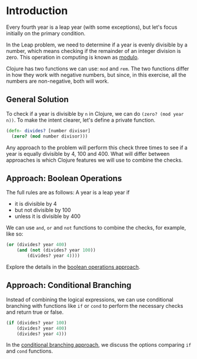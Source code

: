 # Introduction

Every fourth year is a leap year (with some exceptions), but let's focus initially on the primary condition.

In the Leap problem, we need to determine if a year is evenly divisible by a number,
which means checking if the remainder of an integer division is zero.
This operation in computing is known as [modulo][modulo].


Clojure has two functions we can use: `mod` and `rem`. 
The two functions differ in how they work with negative numbers, but since, in this exercise,
all the numbers are non-negative, both will work.

## General Solution

To check if a year is divisible by `n` in Clojure, we can do `(zero? (mod year n))`. To make the intent clearer, let's define a private function. 

```clojure
(defn- divides? [number divisor]
  (zero? (mod number divisor)))
```

Any approach to the problem will perform this check three times to see if a year is equally divisible by 4, 100 and 400.
What will differ between approaches is which Clojure features we will use to combine the checks. 

## Approach: Boolean Operations

The full rules are as follows:
A year is a leap year if 
* it is divisible by 4 
* but not divisible by 100
* unless it is divisible by 400


We can use `and`, `or` and `not` functions to combine the checks, for example, like so: 

```clojure
(or (divides? year 400)
    (and (not (divides? year 100)) 
        (divides? year 4))))
```

Explore the details in the [boolean operations approach][boolean-approach].

## Approach: Conditional Branching

Instead of combining the logical expressions, we can use conditional branching with functions like `if` or `cond` to perform the necessary checks and return true or false. 

```clojure
(if (divides? year 100) 
    (divides? year 400) 
    (divides? year 4)))
```

In the [conditional branching approach][conditional-approach], we discuss the options comparing `if` and `cond` functions.

[modulo]: https://en.wikipedia.org/wiki/Modulo
[boolean-approach]: https://exercism.org/tracks/clojure/exercises/leap/approaches/boolean
[conditional-approach]: https://exercism.org/tracks/clojure/exercises/leap/approaches/conditional